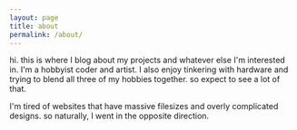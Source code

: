 ```yaml
---
layout: page
title: about
permalink: /about/
---
```


hi. this is where I blog about my projects and whatever else I'm interested in. I'm a hobbyist coder and artist. I also enjoy tinkering with hardware and trying to blend all three of my hobbies together. so expect to see a lot of that.

I'm tired of websites that have massive filesizes and overly complicated designs. so naturally, I went in the opposite direction.